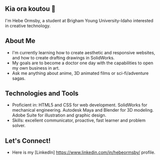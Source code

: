 ## Kia ora koutou 👋 

I'm Hebe Ormsby, a student at Brigham Young University-Idaho interested in creative technology. 

## About Me

- I'm currently learning how to create aesthetic and responsive websites, and how to create drafting drawings in SolidWorks.
- My goals are to become a doctor one day with the capabilities to open my own business in art.
- Ask me anything about anime, 3D animated films or sci-fi/adventure sagas.

## Technologies and Tools

- Proficient in: HTML5 and CSS for web development. SolidWorks for mechanical engineering. Autodesk Maya and Blender for 3D modeling. Adobe Suite for illustration and graphic design.
- Skills: excellent communicator, proactive, fast learner and problem solver.

## Let's Connect!

- Here is my [LinkedIn] https://www.linkedin.com/in/hebeormsby/ profile.

<!--
**hebeormsby/hebeormsby** is a ✨ _special_ ✨ repository because its `README.md` (this file) appears on your GitHub profile.

Here are some ideas to get you started:

- 🔭 I’m currently working on ...
- 🌱 I’m currently learning ...
- 👯 I’m looking to collaborate on ...
- 🤔 I’m looking for help with ...
- 💬 Ask me about ...
- 📫 How to reach me: ...
- 😄 Pronouns: ...
- ⚡ Fun fact: ...
-->
